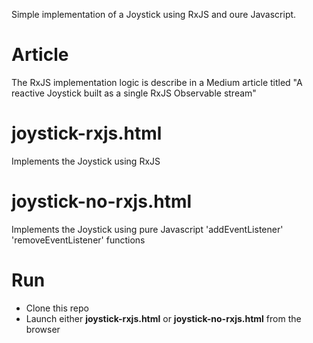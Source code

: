 Simple implementation of a Joystick using RxJS and oure Javascript.

# Article
The RxJS implementation logic is describe in a Medium article titled "A reactive Joystick built as a single RxJS Observable stream"

# joystick-rxjs.html
Implements the Joystick using RxJS


# joystick-no-rxjs.html
Implements the Joystick using pure Javascript 'addEventListener' 'removeEventListener' functions


# Run
* Clone this repo
* Launch either **joystick-rxjs.html** or **joystick-no-rxjs.html** from the browser

